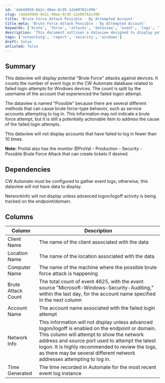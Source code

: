 ```yaml
---
id: 'dab4d9d4-0e2c-40ae-8c95-12e00762c496'
slug: /dab4d9d4-0e2c-40ae-8c95-12e00762c496
title: 'Brute Force Attack Possible - By Attempted Account'
title_meta: 'Brute Force Attack Possible - By Attempted Account'
keywords: ['brute', 'force', 'attacks', 'dataview', 'event', 'logs', 'login', 'windows']
description: 'This document outlines a dataview designed to display potential brute force attacks against Windows devices by counting failed login attempts recorded in the ConnectWise Automate database. It provides insights into the accounts experiencing these attempts and highlights the importance of monitoring such events for security.'
tags: ['networking', 'report', 'security', 'windows']
draft: false
unlisted: false
---
```


## Summary

This dataview will display potential "Brute Force" attacks against devices. It counts the number of event logs in the CW Automate database related to failed login attempts for Windows devices. The count is split by the username of the account that experienced the failed logon attempt.

The dataview is named "Possible" because there are several different methods that can cause brute force-type behavior, such as service accounts attempting to log in. This information may not indicate a brute force attempt, but it is still a potentially actionable item to address the cause of the failed login attempts.

This dataview will not display accounts that have failed to log in fewer than 10 times.

**Note:** ProVal also has the monitor @ProVal - Production - Security - Possible Brute Force Attack that can create tickets if desired.

## Dependencies

CW Automate must be configured to gather event logs; otherwise, this dataview will not have data to display.

NetworkInfo will not display unless advanced logon/logoff activity is being tracked on the endpoint/domain.

## Columns

| Column             | Description                                                                                                       |
|--------------------|-------------------------------------------------------------------------------------------------------------------|
| Client Name        | The name of the client associated with the data                                                                  |
| Location Name      | The name of the location associated with the data                                                                |
| Computer Name      | The name of the machine where the possible brute force attack is happening                                        |
| Brute Attack Count  | The total count of event 4625, with the event source "Microsoft-Windows-Security-Auditing," within the last day, for the account name specified in the next column |
| Account Name       | The account name associated with the failed login attempt                                                        |
| Network Info       | This information will not display unless advanced logon/logoff is enabled on the endpoint or domain. This column will attempt to show the network address and source port used to attempt the latest logon. It is highly recommended to review the logs, as there may be several different network addresses attempting to log in. |
| Time Generated     | The time recorded in Automate for the most recent event log instance                                             |

